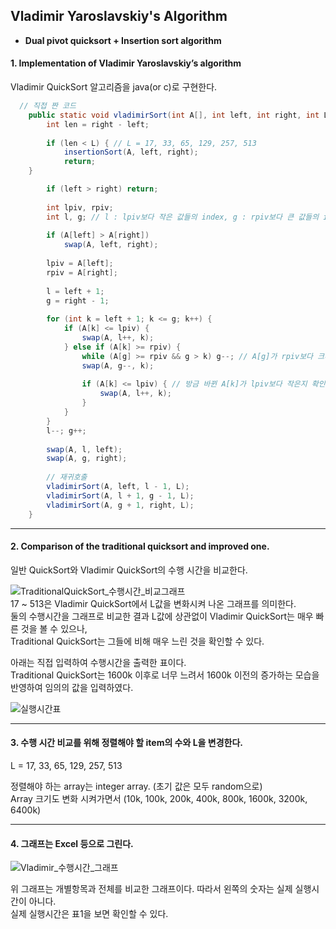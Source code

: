 ## Vladimir Yaroslavskiy's Algorithm  
* **Dual pivot quicksort + Insertion sort algorithm**  

#### 1. Implementation of Vladimir Yaroslavskiy’s algorithm   
Vladimir QuickSort 알고리즘을 java(or c)로 구현한다.   

```java
  // 직접 짠 코드
	public static void vladimirSort(int A[], int left, int right, int L) {
		int len = right - left;
		
		if (len < L) { // L = 17, 33, 65, 129, 257, 513
            insertionSort(A, left, right);
            return;
    }

		if (left > right) return;
		
		int lpiv, rpiv;
		int l, g; // l : lpiv보다 작은 값들의 index, g : rpiv보다 큰 값들의 index
		
		if (A[left] > A[right])
			swap(A, left, right);
		
		lpiv = A[left];
		rpiv = A[right];
		
		l = left + 1;
		g = right - 1;
		
		for (int k = left + 1; k <= g; k++) {
			if (A[k] <= lpiv) {
				swap(A, l++, k);
			} else if (A[k] >= rpiv) {
				while (A[g] >= rpiv && g > k) g--; // A[g]가 rpiv보다 크다면 움직일 필요X (단, g > k 인 경우까지만)
				swap(A, g--, k);
				
				if (A[k] <= lpiv) { // 방금 바뀐 A[k]가 lpiv보다 작은지 확인
					swap(A, l++, k);
				}
			}
		}
		l--; g++;
		
		swap(A, l, left);
		swap(A, g, right);
		
		// 재귀호출
		vladimirSort(A, left, l - 1, L);
		vladimirSort(A, l + 1, g - 1, L);
		vladimirSort(A, g + 1, right, L);
	}
```

<hr>

#### 2. Comparison of the traditional quicksort and improved one.  
일반 QuickSort와 Vladimir QuickSort의 수행 시간을 비교한다.   

![TraditionalQuickSort_수행시간_비교그래프](https://user-images.githubusercontent.com/50273050/68300482-38466300-00e1-11ea-8c7c-19d1f50dc796.JPG)  
17 ~ 513은 Vladimir QuickSort에서 L값을 변화시켜 나온 그래프를 의미한다.  
둘의 수행시간을 그래프로 비교한 결과 L값에 상관없이 Vladimir QuickSort는 매우 빠른 것을 볼 수 있으나,  
Traditional QuickSort는 그들에 비해 매우 느린 것을 확인할 수 있다.  


아래는 직접 입력하여 수행시간을 출력한 표이다.  
Traditional QuickSort는 1600k 이후로 너무 느려서 1600k 이전의 증가하는 모습을 반영하여 임의의 값을 입력하였다.  

![실행시간표](https://user-images.githubusercontent.com/50273050/68300567-63c94d80-00e1-11ea-95d9-321f3dce5c94.JPG)  

<hr>

#### 3. 수행 시간 비교를 위해 정렬해야 할 item의 수와 L을 변경한다.  
L = 17, 33, 65, 129, 257, 513  

정렬해야 하는 array는 integer array. (초기 값은 모두 random으로)  
Array 크기도 변화 시켜가면서 (10k, 100k, 200k, 400k, 800k, 1600k, 3200k, 6400k)  

<hr>

#### 4. 그래프는 Excel 등으로 그린다.  

![Vladimir_수행시간_그래프](https://user-images.githubusercontent.com/50273050/68300626-8491a300-00e1-11ea-8b30-8e96be815978.JPG)  

위 그래프는 개별항목과 전체를 비교한 그래프이다. 따라서 왼쪽의 숫자는 실제 실행시간이 아니다.  
실제 실행시간은 표1을 보면 확인할 수 있다.  

